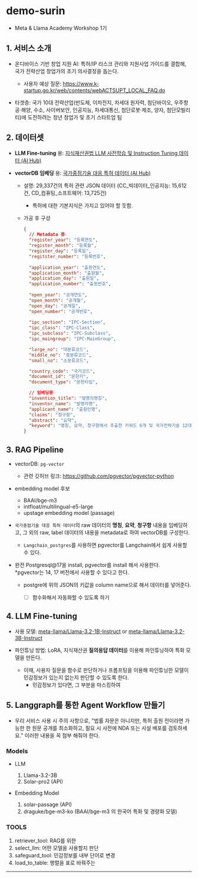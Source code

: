 # demo-surin

- Meta & Llama Academy Workshop 1기

## 1. 서비스 소개

- 온디바이스 기반 창업 지원 AI: 특허/IP 리스크 관리와 지원사업 가이드를 결합해, 국가 전략산업 창업가의 초기 의사결정을 돕는다.
  - 사용자 예상 질문: https://www.k-startup.go.kr/web/contents/webACTSUPT_LOCAL_FAQ.do

- 타겟층: 국가 10대 전략산업(반도체, 이차전지, 차세대 원자력, 첨단바이오, 우주항공·해양, 수소, 사이버보안, 인공지능, 차세대통신, 첨단로봇·제조, 양자, 첨단모빌리티)에 도전하려는 청년 창업가 및 초기 스타트업 팀

## 2. 데이터셋

- **LLM Fine-tuning** 용: [지식재산권법 LLM 사전학습 및 Instruction Tuning 데이터 (AI Hub)](https://www.aihub.or.kr/aihubdata/data/view.do?searchKeyword=%EC%A7%80%EC%8B%9D%EC%9E%AC&aihubDataSe=data&dataSetSn=71843)

- **vectorDB 임베딩** 용: [국가중점기술 대응 특허 데이터 (AI Hub)](https://www.aihub.or.kr/aihubdata/data/view.do?searchKeyword=%EC%A7%80%EC%8B%9D%EC%9E%AC&aihubDataSe=data&dataSetSn=71739)
  - 설명: 29,337건의 특허 관련 JSON 데이터 (CC_빅데이터_인공지능: 15,612건, CD_컴퓨팅_소프트웨어: 13,725건)
    - 특허에 대한 기본지식은 가지고 있어야 할 듯함.
  - 가공 후 구성
    
    ```json
    { 
      // Metadata 용
      "register_year": "등록연도",
      "register_month": "등록월",
      "register_day": "등록일",
      "regitster_number": "등록번호",
      
      "application_year": "출원연도",
      "application_month": "출원월",
      "application_day": "출원일",
      "application_number": "출원번호",
      
      "open_year": "공개연도",
      "open_month": "공개월",
      "open_day": "공개일",
      "open_number": "공개번호",
      
      "ipc_section": "IPC-Section",
      "ipc_class": "IPC-Class",
      "ipc_subclass": "IPC-Subclass",
      "ipc_maingroup": "IPC-MainGroup",

      "large_no": "대분류코드",
      "middle_no": "중분류코드",
      "small_no": "소분류코드",

      "country_code": "국가코드",
      "document_id": "문헌키",
      "document_type": "문헌타입",

      // 임베딩용
      "invention_title": "발명의명칭",
      "inventor_name": "발명자명",
      "applicant_name": "출원인명",
      "claims": "청구항",
      "abstract": "요약",
      "keyword": "명칭, 요약, 청구항에서 추출한 키워드 6개 및 국가전략기술 12대 분야 대분류 1개 (리스트 형태로 저장: /로 split하기)"
    }
    ```

## 3. RAG Pipeline

- vectorDB: `pg-vector`
  - 관련 깃허브 링크: https://github.com/pgvector/pgvector-python

- embedding model 후보
  - BAAI/bge-m3
  - intfloat/multilingual-e5-large 
  - upstage embedding model (passage)

- `국가중점기술 대응 특허 데이터`의 raw 데이터의 **명칭**, **요약**, **청구항** 내용을 임베딩하고, 그 외의 raw, label 데이터의 내용을 metadata로 하여 vectorDB를 구성한다.
  - `Langchain_postgres`를 사용하면 pgvector를 Langchain에서 쉽게 사용할 수 있다.

- 완전 Postgresql@17을 install, pgvector를 install 해서 사용한다.  
  *pgvector는 14, 17 버전에서 사용할 수 있다고 한다.
  - postgre에 위의 JSON의 키값을 column name으로 해서 데이터를 넣어준다. 
    - [ ] 함수화해서 자동화할 수 있도록 하기


## 4. LLM Fine-tuning

- 사용 모델: [meta-llama/Llama-3.2-1B-Instruct](https://huggingface.co/meta-llama/Llama-3.2-1B-Instruct) or [meta-llama/Llama-3.2-3B-Instruct](https://huggingface.co/meta-llama/Llama-3.2-3B-Instruct)

- 파인튜닝 방법: LoRA, 지식재산권 **질의응답 데이터**를 이용해 파인튜닝하여 특화 모델을 만든다.
  - 이때, 사용자 질문을 함수로 판단하거나 프롬프팅을 이용해 파인튜닝한 모델이 민감정보가 있는지 없는지 판단할 수 있도록 한다.
    - 민감정보가 있다면, 그 부분을 마스킹하여

## 5. Langgraph를 통한 Agent Workflow 만들기

- 우리 서비스 사용 시 주의 사항으로, "법률 자문은 아니지만, 특허 출원 전이라면 가능한 한 원문 공개를 최소화하고, 필요 시 사전에 NDA 또는 사설 배포를 검토하세요." 이러한 내용을 꼭 첨부 해줘야 한다.

### Models
  
  - LLM

    1. Llama-3.2-3B
    2. Solar-pro2 (API)

  - Embedding Model

    1. solar-passage (API)
    2. draguke/bge-m3-ko (BAAI/bge-m3 의 한국어 특화 및 경량화 모델)

### TOOLS
  
  1. retriever_tool: RAG를 위한
  2. select_llm: 어떤 모델을 사용할지 판단
  3. safeguard_tool: 민감정보를 내부 단어로 변경
  4. load_to_table: 행렬을 표로 바꿔주는 



---



